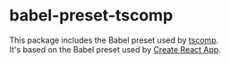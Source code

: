 # babel-preset-tscomp

This package includes the Babel preset used by [tscomp](https://github.com/pajn/tscomp).<br>
It's based on the Babel preset used by [Create React App](https://github.com/facebook/create-react-app).<br>
